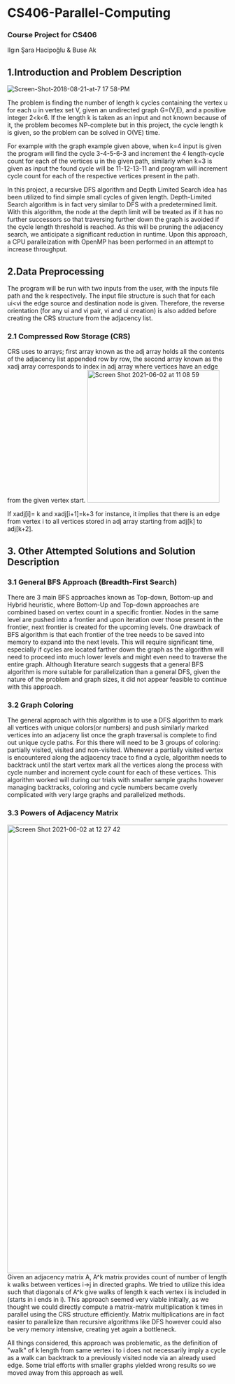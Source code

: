 
# CS406-Parallel-Computing
### Course Project for CS406
Ilgın Şara Hacipoğlu & Buse Ak

## 1.Introduction and Problem Description
![Screen-Shot-2018-08-21-at-7 17 58-PM](https://user-images.githubusercontent.com/48694043/120443243-1c737380-c38f-11eb-9b17-3ffb39c7d869.png)

The problem is finding the number of length k cycles containing the vertex u for each u in vertex set V, given an undirected graph G=(V,E), and a positive integer 2<k<6. If the length k is taken as an input and not known because of it, the problem becomes NP-complete but in this project, the cycle length k is given, so the problem can be solved in O(VE) time. 

For example with the graph example given above, when k=4 input is given the program will find the cycle 3-4-5-6-3 and increment the 4 length-cycle count for each of the vertices u in the given path, similarly when k=3 is given as input the found cycle will be 11-12-13-11 and program will increment cycle count for each of the respective vertices present in the path. 

In this project, a recursive DFS algorithm and Depth Limited Search idea has been utilized to find simple small cycles of given length. Depth-Limited Search algorithm is in fact very similar to DFS with a predetermined limit. With this algorithm, the node at the depth limit will be treated as if it has no further successors so that traversing further down the graph is avoided if the cycle length threshold is reached. As this will be pruning the adjacency search, we anticipate a significant reduction in runtime. Upon this approach, a CPU paralleization with OpenMP has been performed in an attempt to increase throughput.
## 2.Data Preprocessing
The program will be run with two inputs from the user, with the inputs file path and the k respectively. The input file structure is such that for each ui<vi the edge source and destination node is given. Therefore, the reverse orientation (for any ui and vi pair, vi and ui creation) is also added before creating the CRS structure from the adjacency list. 
### 2.1 Compressed Row Storage (CRS)
CRS uses to arrays; first array known as the adj array holds all the contents of the adjacency list appended row by row, the second array known as the xadj array corresponds to index in adj array where vertices have an edge from the given vertex start. <img width="302" alt="Screen Shot 2021-06-02 at 11 08 59" src="https://user-images.githubusercontent.com/48694043/120447160-fa7bf000-c392-11eb-92ea-5942722840fc.png">

If xadj[i]= k and xadj[i+1]=k+3 for instance, it implies that there is an edge from vertex i to all vertices stored in adj array starting from adj[k] to adj[k+2].

## 3. Other Attempted Solutions and Solution Description 
### 3.1 General BFS Approach (Breadth-First Search)
There are 3 main BFS approaches known as Top-down, Bottom-up and Hybrid heuristic, where Bottom-Up and Top-down approaches are combined based on vertex count in a specific frontier. Nodes in the same level are pushed into a frontier and upon iteration over those present in the frontier, next frontier is created for the upcoming levels. One drawback of BFS algorithm is that each frontier of the tree needs to be saved into memory to expand into the next levels. This will require significant time, especially if cycles are located farther down the graph as the algorithm will need to proceed into much lower levels and might even need to traverse the entire graph. Although literature search suggests that a general BFS algorithm is more suitable for parallelization than a general DFS, given the nature of the problem and graph sizes, it did not appear feasible to continue with this approach. 

### 3.2 Graph Coloring
The general approach with this algorithm is to use a DFS algorithm to mark all vertices with unique colors(or numbers) and push similarly marked vertices into an adjaceny list once the graph traversal is complete to find out unique cycle paths. For this there will need to be 3 groups of coloring: partially visited, visited and non-visited. Whenever a partially visited vertex is encountered along the adjacency trace to find a cycle, algorithm needs to backtrack until the start vertex mark all the vertices along the process with cycle number and increment cycle count for each of these vertices. This algorithm worked will during our trials with smaller sample graphs however managing backtracks, coloring and cycle numbers became overly complicated with very large graphs and parallelized methods. 

### 3.3 Powers of Adjacency Matrix 

<img width="1022" alt="Screen Shot 2021-06-02 at 12 27 42" src="https://user-images.githubusercontent.com/48694043/120456211-0e791f00-c39e-11eb-9ce0-fd0e48a1c700.png">
Given an adjacency matrix A, A^k matrix provides count of number of length k walks between vertices i->j in directed graphs. We tried to utilize this idea such that diagonals of A^k give walks of length k each vertex i is included in (starts in i ends in i). This approach seemed very viable initially, as we thought we could directly compute a matrix-matrix multiplication k times in parallel using the CRS structure efficiently. Matrix multiplications are in fact easier to parallelize than recursive algorithms like DFS however could also be very memory intensive, creating yet again a bottleneck. 

All things considered, this approach was problematic, as the definition of "walk" of k length from same vertex i to i does not necessarily imply a cycle as a walk can backtrack to a previously visited node via an already used edge. Some trial efforts with smaller graphs yielded wrong results so we moved away from this approach as well. 









